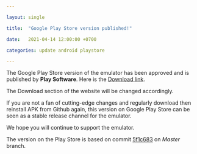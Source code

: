 ```yaml
---

layout: single

title:  "Google Play Store version published!"

date:   2021-04-14 12:00:00 +0700

categories: update android playstore

---
```


The Google Play Store version of the emulator has been approved and is published by **Play Software**. Here is the [Download link](https://play.google.com/store/apps/details?id=com.github.eka2l1).

The Download section of the website will be changed accordingly.

If you are not a fan of cutting-edge changes and regularly download then reinstall APK from Github again, this version on Google Play Store can be seen as a stable release channel for the emulator.

We hope you will continue to support the emulator.

The version on the Play Store is based on commit [5f1c683](https://github.com/EKA2L1/EKA2L1/commit/5f1c68345e0ae4c8a84006fe86056a4fbb832c22) on *Master* branch.
